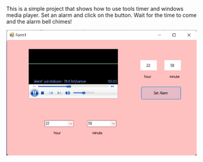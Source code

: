 This is a simple project that shows how to use tools timer and windows media player. 
Set an alarm and click on the button. Wait for the time to come and the alarm bell chimes!



![Screenshot](screenshot.png)
